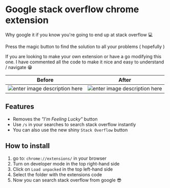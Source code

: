 # Google stack overflow chrome extension

Why google it if you know you're going to end up at stack overflow 💻

Press the magic button to find the solution to all your problems ( hopefully )

If you are looking to make your own extension or have a go modifying this one.
I have commented all the code to make it nice and easy to understand / navigate 😁

| Before | After |
|--|--|
| ![enter image description here](https://i.ibb.co/sqRPndk/Screen-Shot-2021-04-05-at-8-05-31-pm.png%22%20alt=%22Screen-Shot-2021-04-05-at-8-05-31-pm) | ![enter image description here](https://i.ibb.co/XbRMYSC/Screen-Shot-2021-04-05-at-8-05-41-pm.png%22%20alt=%22Screen-Shot-2021-04-05-at-8-05-41-pm) |

## Features

- Removes the *"I'm Feeling Lucky"* button
- Use `/s` in your searches to search stack overflow instantly
- You can also use the new shiny `Stack Overflow` button

## How to install

1. go to: `chrome://extensions/` in your browser
2. Turn on developer mode in the top right-hand side
3. Click on `Load unpacked` in the top left-hand side
4. Select the folder with the extensions code
5. Now you can search stack overflow from google 😎
